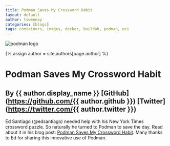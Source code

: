 ```yaml
---
title: Podman Saves My Crossword Habit
layout: default
author: tsweeney
categories: [blogs]
tags: containers, images, docker, buildah, podman, oci
---
```

![podman logo](https://podman.io/images/podman.svg)

{% assign author = site.authors[page.author] %}

# Podman Saves My Crossword Habit 
## By {{ author.display_name }} [GitHub](https://github.com/{{ author.github }}) [Twitter](https://twitter.com/{{ author.twitter }})

Ed Santiago (@edsantiago) needed help with his New York Times crossword puzzle.  So naturally he turned to Podman to save the day.  Read about it in his blog post: [Podman Saves My Crossword Habit](http://blog.edsantiago.com/2019/03/podman-saves-my-crossword/).  Many thanks to Ed for sharing this
innovative use of Podman.
